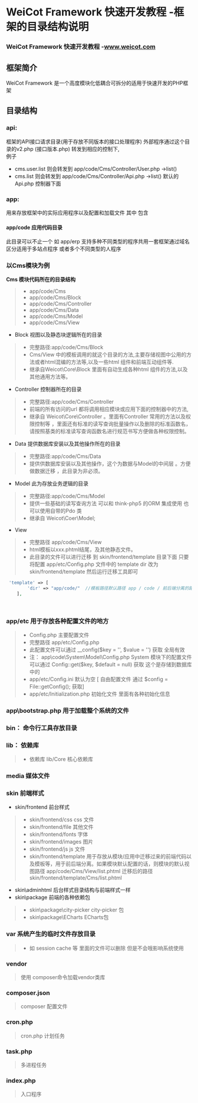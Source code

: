 # WeiCot Framework 快速开发教程 -框架的目录结构说明
### WeiCot Framework  快速开发教程 -www.weicot.com 

## 框架简介
WeiCot Framework  是一个高度模块化低耦合可拆分的适用于快速开发的PHP框架
## 目录结构
### api:      
框架的API接口请求目录(用于存放不同版本的接口处理程序)
外部程序通过这个目录的v2.php (接口版本.php) 转发到相应的控制下,  
例子
- cms.user.list   则会转发到  app/code/Cms/Controller/User.php ->list()  
- cms.list       则会转发到  app/code/Cms/Controller/Api.php ->list() 默认的 Api.php 控制器下面

###  app:  
用来存放框架中的实际应用程序以及配置和加载文件 
其中 包含
#### app/code  应用代码目录
此目录可以不止一个 如  app/erp  支持多种不同类型的程序共用一套框架通过域名区分适用于多站点程序 或者多个不同类型的人程序

###  以Cms模块为例 
**Cms 模块代码所在的目录结构**
> * app/code/Cms
> * app/code/Cms/Block
> * app/code/Cms/Controller
> * app/code/Cms/Data
> * app/code/Cms/Model
> * app/code/Cms/View 
 
- Block  视图以及静态块逻辑所在的目录 
> * 完整路径:app/code/Cms/Block   
> * Cms/View 中的模板调用的就这个目录的方法,主要存储视图中公用的方法或者html混编的方法等,以及一些html 组件和前端互动组件等.
> * 继承自Weicot\Core\Block  里面有自动生成各种html 组件的方法,以及其他通用方法等。

- Controller    控制器所在的目录 
> * 完整路径:app/code/Cms/Controller   
> * 前端的所有访问的url 都将调用相应模块或应用下面的控制器中的方法, 
> * 继承自 Weicot\Core\Controller 。里面有Controller 常用的方法以及权限控制等 ，里面还有标准的读写查询批量操作以及删除的标准函数名，请按照基类的标准读写查询函数名进行规范书写方便做各种权限控制。

- Data  提供数据库安装以及其他操作所在的目录 
> * 完整路径:app/code/Cms/Data
> * 提供供数据库安装以及其他操作，这个为数据与Model的中间层 。方便做数据迁移 ，此目录为非必须。

- Model  此为存放业务逻辑的目录 
> * 完整路径:app/code/Cms/Model 
> * 提供一些基础的读写查询方法 可以和 think-php5 的ORM 集成使用  也可以使用自带的Pdo 类
> * 继承自 Weicot\Coer\Model; 

- View 
> *  完整路径 app/code/Cms/View 
> *  html模板以xxx.phtml结尾，及其他静态文件。
> *  此目录的文件可以进行迁移 到 skin/frontend/template 目录下面 
只要将配置 app/etc/Config.php 文件中的 template  dir 改为  skin/frontend/template 然后运行迁移工具即可
```php
 'template' => [
        'dir' => "app/code/"  //模板路径默认路径 app / code / 前后端分离的路径  skin / frontend / template
    ],
    
    
```
###  app/etc     用于存放各种配置文件的地方
> *   Config.php 主要配置文件 
> *  完整路径  app/etc/Config.php
> *  此配置文件可以通过 __config($key = '', $value = '')  获取 全局有效
> *  注： app\code\System\Model\Config.php  System 模块下的配置文件可以通过 Config::get($key, $default = null)  获取 这个是存储到数据库中的
> *  app/etc/Config.ini  默认为空   [ 自由配置文件 通过    $config = File::getConfig();  获取]    
> *  app/etc/Initialization.php  初始化文件 里面有各种初始化信息
###   app\bootstrap.php 用于加载整个系统的文件
###   bin： 命令行工具存放目录
###   lib： 依赖库
> *  依赖库 lib/Core  核心依赖库
###    media  媒体文件


###   skin 前端样式
-   skin/frontend 前台样式
> *  skin/frontend/css css 文件
> *  skin/frontend/file 其他文件
> *  skin/frontend/fonts 字体
> *  skin/frontend/images 图片
> *  skin/frontend/js js 文件
> *  skin/frontend/template  用于存放从模块/应用中迁移过来的前端代码以及模板等，用于前后端分离。如果模块默认配置的话，则模块的默认视图路径 app/code/Cms/View/list.phtml 迁移后的路径 skin/frontend/template/Cms/list.phtml
- skin\adminhtml  后台样式目录结构与前端样式一样
- skin\package  前端的各种依赖包
> *  skin\package\city-picker city-picker 包
> *  skin\package\ECharts ECharts包


###  var 系统产生的临时文件存放目录 
>* 如 session cache 等  里面的文件可以删除 但是不会哦影响系统使用
###  vendor
> 使用 composer命令加载vendor类库
###  composer.json 
 > composer  配置文件
###   cron.php 
> cron.php 计划任务
### task.php 
> 多进程任务
###  index.php 
> 入口程序


 
